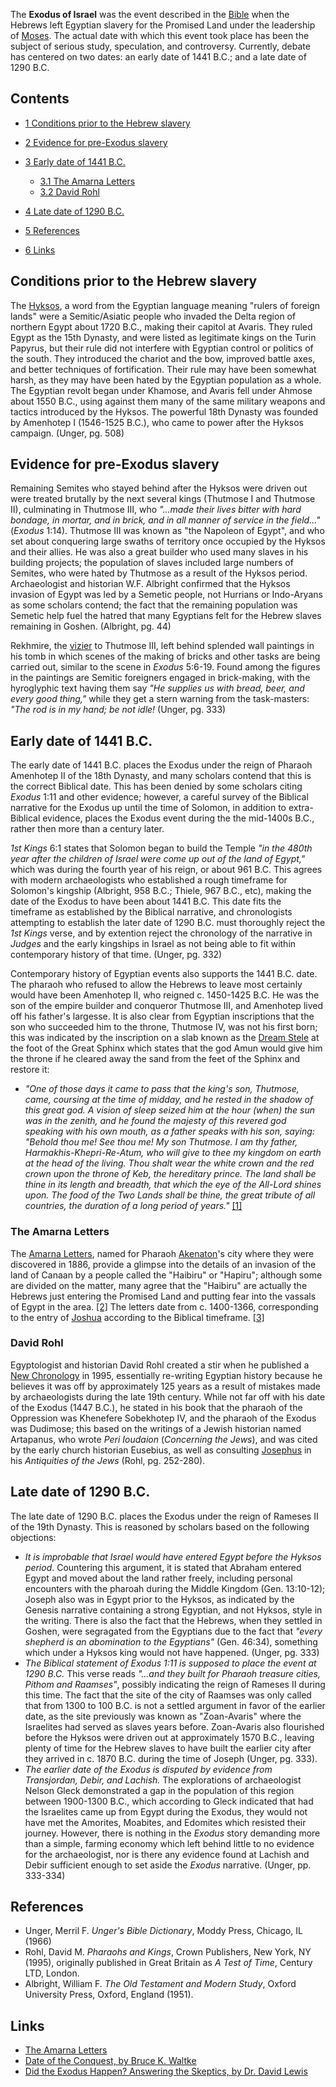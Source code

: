 The **Exodus of Israel** was the event described in the
[Bible](Bible "Bible") when the Hebrews left Egyptian slavery for
the Promised Land under the leadership of [Moses](Moses "Moses").
The actual date with which this event took place has been the
subject of serious study, speculation, and controversy. Currently,
debate has centered on two dates: an early date of 1441 B.C.; and a
late date of 1290 B.C.

## Contents

-   [1 Conditions prior to the Hebrew slavery](#Conditions_prior_to_the_Hebrew_slavery)
-   [2 Evidence for pre-Exodus slavery](#Evidence_for_pre-Exodus_slavery)
-   [3 Early date of 1441 B.C.](#Early_date_of_1441_B.C.)
    -   [3.1 The Amarna Letters](#The_Amarna_Letters)
    -   [3.2 David Rohl](#David_Rohl)

-   [4 Late date of 1290 B.C.](#Late_date_of_1290_B.C.)
-   [5 References](#References)
-   [6 Links](#Links)

## Conditions prior to the Hebrew slavery

The
[Hyksos](index.php?title=Hyksos&action=edit&redlink=1 "Hyksos (page does not exist)"),
a word from the Egyptian language meaning "rulers of foreign lands"
were a Semitic/Asiatic people who invaded the Delta region of
northern Egypt about 1720 B.C., making their capitol at Avaris.
They ruled Egypt as the 15th Dynasty, and were listed as legitimate
kings on the Turin Papyrus, but their rule did not interfere with
Egyptian control or politics of the south. They introduced the
chariot and the bow, improved battle axes, and better techniques of
fortification. Their rule may have been somewhat harsh, as they may
have been hated by the Egyptian population as a whole. The Egyptian
revolt began under Khamose, and Avaris fell under Ahmose about 1550
B.C., using against them many of the same military weapons and
tactics introduced by the Hyksos. The powerful 18th Dynasty was
founded by Amenhotep I (1546-1525 B.C.), who came to power after
the Hyksos campaign. (Unger, pg. 508)

## Evidence for pre-Exodus slavery

Remaining Semites who stayed behind after the Hyksos were driven
out were treated brutally by the next several kings (Thutmose I and
Thutmose II), culminating in Thutmose III, who
*"...made their lives bitter with hard bondage, in mortar, and in brick, and in all manner of service in the field..."*
(*Exodus* 1:14). Thutmose III was known as "the Napoleon of Egypt",
and who set about conquering large swaths of territory once
occupied by the Hyksos and their allies. He was also a great
builder who used many slaves in his building projects; the
population of slaves included large numbers of Semites, who were
hated by Thutmose as a result of the Hyksos period. Archaeologist
and historian W.F. Albright confirmed that the Hyksos invasion of
Egypt was led by a Semetic people, not Hurrians or Indo-Aryans as
some scholars contend; the fact that the remaining population was
Semetic help fuel the hatred that many Egyptians felt for the
Hebrew slaves remaining in Goshen. (Albright, pg. 44)

Rekhmire, the
[vizier](index.php?title=Vizier&action=edit&redlink=1 "Vizier (page does not exist)")
to Thutmose III, left behind splended wall paintings in his tomb in
which scenes of the making of bricks and other tasks are being
carried out, similar to the scene in *Exodus* 5:6-19. Found among
the figures in the paintings are Semitic foreigners engaged in
brick-making, with the hyroglyphic text having them say
*"He supplies us with bread, beer, and every good thing,"* while
they get a stern warning from the task-masters:
*"The rod is in my hand; be not idle!* (Unger, pg. 333)

## Early date of 1441 B.C.

The early date of 1441 B.C. places the Exodus under the reign of
Pharaoh Amenhotep II of the 18th Dynasty, and many scholars contend
that this is the correct Biblical date. This has been denied by
some scholars citing *Exodus* 1:11 and other evidence; however, a
careful survey of the Biblical narrative for the Exodus up until
the time of Solomon, in addition to extra-Biblical evidence, places
the Exodus event during the the mid-1400s B.C., rather then more
than a century later.

*1st Kings* 6:1 states that Solomon began to build the Temple
*"in the 480th year after the children of Israel were come up out of the land of Egypt,"*
which was during the fourth year of his reign, or about 961 B.C.
This agrees with modern archaeologists who established a rough
timeframe for Solomon's kingship (Albright, 958 B.C.; Thiele, 967
B.C., etc), making the date of the Exodus to have been about 1441
B.C. This date fits the timeframe as established by the Biblical
narrative, and chronologists attempting to establish the later date
of 1290 B.C. must thoroughly reject the *1st Kings* verse, and by
extention reject the chronology of the narrative in *Judges* and
the early kingships in Israel as not being able to fit within
contemporary history of that time. (Unger, pg. 332)

Contemporary history of Egyptian events also supports the 1441 B.C.
date. The pharaoh who refused to allow the Hebrews to leave most
certainly would have been Amenhotep II, who reigned c. 1450-1425
B.C. He was the son of the empire builder and conqueror Thutmose
III, and Amenhotep lived off his father's largesse. It is also
clear from Egyptian inscriptions that the son who succeeded him to
the throne, Thutmose IV, was not his first born; this was indicated
by the inscription on a slab known as the
[Dream Stele](index.php?title=Dream_Stele&action=edit&redlink=1 "Dream Stele (page does not exist)")
at the foot of the Great Sphinx which states that the god Amun
would give him the throne if he cleared away the sand from the feet
of the Sphinx and restore it:

-   *"One of those days it came to pass that the king's son, Thutmose, came, coursing at the time of midday, and he rested in the shadow of this great god. A vision of sleep seized him at the hour (when) the sun was in the zenith, and he found the majesty of this revered god speaking with his own mouth, as a father speaks with his son, saying: "Behold thou me! See thou me! My son Thutmose. I am thy father, Harmakhis-Khepri-Re-Atum, who will give to thee my kingdom on earth at the head of the living. Thou shalt wear the white crown and the red crown upon the throne of Keb, the hereditary prince. The land shall be thine in its length and breadth, that which the eye of the All-Lord shines upon. The food of the Two Lands shall be thine, the great tribute of all countries, the duration of a long period of years."*
    [[1]](http://www.kent.net/DisplacedDynasties/Menkheperure.html)

### The Amarna Letters

The
[Amarna Letters](index.php?title=Amarna_Letters&action=edit&redlink=1 "Amarna Letters (page does not exist)"),
named for Pharaoh
[Akenaton](index.php?title=Akenaton&action=edit&redlink=1 "Akenaton (page does not exist)")'s
city where they were discovered in 1886, provide a glimpse into the
details of an invasion of the land of Canaan by a people called the
"Haibiru" or "Hapiru"; although some are divided on the matter,
many agree that the "Haibiru" are actually the Hebrews just
entering the Promised Land and putting fear into the vassals of
Egypt in the area.
[[2]](http://www.terraflex.co.il/ad/egypt/a-abdu-heba1.htm) The
letters date from c. 1400-1366, corresponding to the entry of
[Joshua](Joshua "Joshua") according to the Biblical timeframe.
[[3]](http://www.terraflex.co.il/ad/egypt/amarnaletters.htm)

### David Rohl

Egyptologist and historian David Rohl created a stir when he
published a
[New Chronology](index.php?title=New_Chronology&action=edit&redlink=1 "New Chronology (page does not exist)")
in 1995, essentially re-writing Egyptian history because he
believes it was off by approximately 125 years as a result of
mistakes made by archaeologists during the late 19th century. While
not far off with his date of the Exodus (1447 B.C.), he stated in
his book that the pharaoh of the Oppression was Khenefere
Sobekhotep IV, and the pharaoh of the Exodus was Dudimose; this
based on the writings of a Jewish historian named Artapanus, who
wrote *Peri Ioudaion* (*Concerning the Jews*), and was cited by the
early church historian Eusebius, as well as consulting
[Josephus](Josephus "Josephus") in his *Antiquities of the Jews*
(Rohl, pg. 252-280).

## Late date of 1290 B.C.

The late date of 1290 B.C. places the Exodus under the reign of
Rameses II of the 19th Dynasty. This is reasoned by scholars based
on the following objections:

-   *It is improbable that Israel would have entered Egypt before the Hyksos period*.
    Countering this argument, it is stated that Abraham entered Egypt
    and moved about the land rather freely, including personal
    encounters with the pharoah during the Middle Kingdom (Gen.
    13:10-12); Joseph also was in Egypt prior to the Hyksos, as
    indicated by the Genesis narrative containing a strong Egyptian,
    and not Hyksos, style in the writing. There is also the fact that
    the Hebrews, when they settled in Goshen, were segragated from the
    Egyptians due to the fact that
    *"every shepherd is an abomination to the Egyptians"* (Gen. 46:34),
    something which under a Hyksos king would not have happened.
    (Unger, pg. 333)
-   *The Biblical statement of Exodus 1:11 is supposed to place the event at 1290 B.C.*
    This verse reads
    *"...and they built for Pharaoh treasure cities, Pithom and Raamses"*,
    possibly indicating the reign of Rameses II during this time. The
    fact that the site of the city of Raamses was only called that from
    1300 to 100 B.C. is not a settled argument in favor of the earlier
    date, as the site previously was known as "Zoan-Avaris" where the
    Israelites had served as slaves years before. Zoan-Avaris also
    flourished before the Hyksos were driven out at approximately 1570
    B.C., leaving plenty of time for the Hebrew slaves to have built
    the earlier city after they arrived in c. 1870 B.C. during the time
    of Joseph (Unger, pg. 333).
-   *The earlier date of the Exodus is disputed by evidence from Transjordan, Debir, and Lachish.*
    The explorations of archaeologist Nelson Gleck demonstrated a gap
    in the population of this region between 1900-1300 B.C., which
    according to Gleck indicated that had the Israelites came up from
    Egypt during the Exodus, they would not have met the Amorites,
    Moabites, and Edomites which resisted their journey. However, there
    is nothing in the *Exodus* story demanding more than a simple,
    farming economy which left behind little to no evidence for the
    archaeologist, nor is there any evidence found at Lachish and Debir
    sufficient enough to set aside the *Exodus* narrative. (Unger, pp.
    333-334)

## References

-   Unger, Merril F. *Unger's Bible Dictionary*, Moddy Press,
    Chicago, IL (1966)
-   Rohl, David M. *Pharaohs and Kings*, Crown Publishers, New
    York, NY (1995), originally published in Great Britain as
    *A Test of Time*, Century LTD, London.
-   Albright, William F. *The Old Testament and Modern Study*,
    Oxford University Press, Oxford, England (1951).

## Links

-   [The Amarna Letters](http://www.terraflex.co.il/ad/egypt/amarnaletters.htm)
-   [Date of the Conquest, by Bruce K. Waltke](http://www.biblicalstudies.org.uk/article_date_waltke.html)
-   [Did the Exodus Happen? Answering the Skeptics, by Dr. David Lewis](http://www.ensignmessage.com/archives/exodusscptcs.html)



